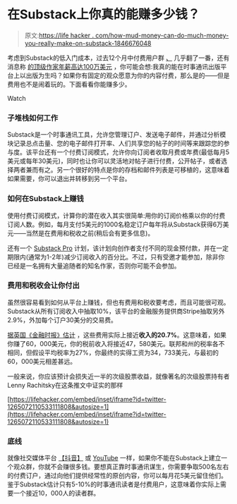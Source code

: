 # 在Substack上你真的能赚多少钱？

> 原文:[https://life hacker . com/how-mud-money-can-do-much-money-you-really-make-on-substack-1846676048](https://lifehacker.com/how-much-money-can-you-really-make-on-substack-1846676048)

考虑到Substack的低入门成本，过去12个月中付费用户群 [、](https://backlinko.com/substack-users) 几乎翻了一番，还有消息称 [的顶级作家年薪高达100万美元](https://guzey.com/substack-earnings/) ，你可能会想:我真的能在时事通讯出版平台上以出版为生吗？如果你有固定的观众愿意为你的内容付费，那么是的——但是费用也不是闹着玩的。下面看看你能赚多少。

Watch

### **子堆栈如何工作**

Substack是一个时事通讯工具，允许您管理订户、发送电子邮件，并通过分析模块记录总点击量、您的电子邮件打开率、人们共享您的帖子的时间等来跟踪您的参与度。该平台还有一个付费订阅模式，允许你向订阅者收取月费或年费(最低每月5美元或每年30美元)，同时也让你可以灵活地对帖子进行付费，公开帖子，或者选择两者兼而有之。另一个很好的特点是你的存档和邮件列表是可移植的，这意味着如果需要，你可以退出并转移到另一个平台。

### **如何在Substack上赚钱**

使用付费订阅模式，计算你的潜在收入其实很简单:用你的订阅价格乘以你的付费订阅人数。例如，每月支付5美元的1000名稳定订户每年将从Substack获得6万美元——当然是在费用和税收之前(稍后会有更多信息)。

还有一个 [Substack Pro](https://blog.substack.com/p/why-we-pay-writers) 计划，该计划向创作者支付不同的现金预付款，并在一定期限内(通常为1-2年)减少订阅收入的百分比。不过，只有受邀才能参加，除非你已经是一名拥有大量追随者的知名作家，否则你可能不会参加。

### **费用和税收会让你付出**

虽然很容易看到如何从平台上赚钱，但也有费用和税收要考虑，而且可能很可观。Substack从所有订阅收入中抽取10%，该平台的金融服务提供商Stripe抽取另外2.9%，外加每个订户30美分的交易费。

[据英国《金融时报》估计](https://www.ft.com/content/b874e705-3418-445e-afc7-0b32bcfbf81b) ，这些费用实际上接近**收入的20.7%**。这意味着，如果你赚了60，000美元，你的税前收入将接近47，580美元。联邦和州的税率各不相同，但假设平均税率为27%，你最终的实得工资为34，733美元，与最初的60，000美元相差甚远。

一般来说，你应该预计会损失近一半的次级股票收益，就像著名的次级股票持有者Lenny Rachitsky在这条推文中证实的那样

 [https://lifehacker.com/embed/inset/iframe?id=twitter-1265072110533111808&autosize=1](https://lifehacker.com/embed/inset/iframe?id=twitter-1265072110533111808&autosize=1) 

### **底线**

就像社交媒体平台 [【抖音】](https://twocents.lifehacker.com/how-much-money-can-you-make-on-tiktok-1845773683) 或 [YouTube](https://twocents.lifehacker.com/how-much-money-can-you-make-on-youtube-1845756449) 一样，如果你不能在Substack上建立一个观众群，你就不会赚很多钱。要想真正靠时事通讯谋生，你需要争取500名左右的付费订户，通过向他们提供经常性的原创内容，你可以每月花5美元留住他们。鉴于Substack估计只有5-10%的时事通讯读者是付费用户，这意味着你实际上需要一个接近10，000人的读者群。